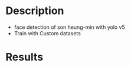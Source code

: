 # Description
- face detection of son heung-min with yolo v5
- Train with Custom datasets
# Results


